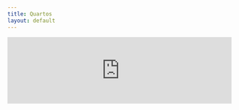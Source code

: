 ```yaml
---
title: Quartos
layout: default
---
```

<iframe src="https://hotels.cloudbeds.com/pt-br/reservas/e45cDT#promo=PromocaoSite10" width="100%" 
class="iframe-class" frameborder="0" id="cloudbeds"></iframe> 

<script type="text/javascript" src="https://hotels.cloudbeds.com/widget/iFrameResizer"></script><script>window.iFrameResize({}, '#cloudbeds')</script>

